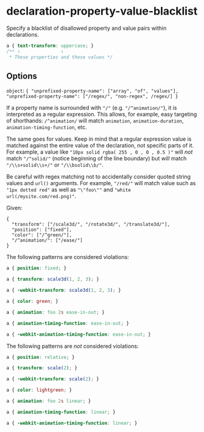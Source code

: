 # declaration-property-value-blacklist

Specify a blacklist of disallowed property and value pairs within declarations.

<!-- prettier-ignore -->
```css
a { text-transform: uppercase; }
/** ↑               ↑
 * These properties and these values */
```

## Options

`object`: `{ "unprefixed-property-name": ["array", "of", "values"], "unprefixed-property-name": ["/regex/", "non-regex", /regex/] }`

If a property name is surrounded with `"/"` (e.g. `"/^animation/"`), it is interpreted as a regular expression. This allows, for example, easy targeting of shorthands: `/^animation/` will match `animation`, `animation-duration`, `animation-timing-function`, etc.

The same goes for values. Keep in mind that a regular expression value is matched against the entire value of the declaration, not specific parts of it. For example, a value like `"10px solid rgba( 255 , 0 , 0 , 0.5 )"` will _not_ match `"/^solid/"` (notice beginning of the line boundary) but _will_ match `"/\\s+solid\\s+/"` or `"/\\bsolid\\b/"`.

Be careful with regex matching not to accidentally consider quoted string values and `url()` arguments. For example, `"/red/"` will match value such as `"1px dotted red"` as well as `"\"foo\""` and `"white url(/mysite.com/red.png)"`.

Given:

```
{
  "transform": ["/scale3d/", "/rotate3d/", "/translate3d/"],
  "position": ["fixed"],
  "color": ["/^green/"],
  "/^animation/": ["/ease/"]
}
```

The following patterns are considered violations:

<!-- prettier-ignore -->
```css
a { position: fixed; }
```

<!-- prettier-ignore -->
```css
a { transform: scale3d(1, 2, 3); }
```

<!-- prettier-ignore -->
```css
a { -webkit-transform: scale3d(1, 2, 3); }
```

<!-- prettier-ignore -->
```css
a { color: green; }
```

<!-- prettier-ignore -->
```css
a { animation: foo 2s ease-in-out; }
```

<!-- prettier-ignore -->
```css
a { animation-timing-function: ease-in-out; }
```

<!-- prettier-ignore -->
```css
a { -webkit-animation-timing-function: ease-in-out; }
```

The following patterns are _not_ considered violations:

<!-- prettier-ignore -->
```css
a { position: relative; }
```

<!-- prettier-ignore -->
```css
a { transform: scale(2); }
```

<!-- prettier-ignore -->
```css
a { -webkit-transform: scale(2); }
```

<!-- prettier-ignore -->
```css
a { color: lightgreen; }
```

<!-- prettier-ignore -->
```css
a { animation: foo 2s linear; }
```

<!-- prettier-ignore -->
```css
a { animation-timing-function: linear; }
```

<!-- prettier-ignore -->
```css
a { -webkit-animation-timing-function: linear; }
```
